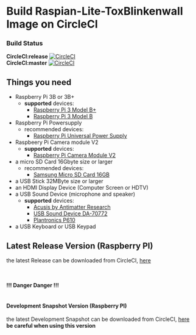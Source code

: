 # Build Raspian-Lite-ToxBlinkenwall Image on CircleCI

### Build Status

**CircleCI:release** [![CircleCI](https://circleci.com/gh/Zoxcore/ToxBlinkenwall_raspi_lite_image/tree/release.svg?style=svg)](https://circleci.com/gh/Zoxcore/ToxBlinkenwall_raspi_lite_image/tree/release)<br>
**CircleCI:master** [![CircleCI](https://circleci.com/gh/Zoxcore/ToxBlinkenwall_raspi_lite_image/tree/master.svg?style=svg)](https://circleci.com/gh/Zoxcore/ToxBlinkenwall_raspi_lite_image/tree/master)<br>

## Things you need

- Raspberry Pi 3B or 3B+
    + <b>supported</b> devices:
        - [Raspberry Pi 3 Model B+](https://www.raspberrypi.org/products/raspberry-pi-3-model-b-plus/)
        - [Raspberry Pi 3 Model B](https://www.raspberrypi.org/products/raspberry-pi-3-model-b/)
- Raspberry Pi Powersupply
    + recommended devices:
        - [Raspberry Pi Universal Power Supply](https://www.raspberrypi.org/products/raspberry-pi-universal-power-supply/)
- Raspbeery Pi Camera module V2
    + <b>supported</b> devices:
        - [Raspberry Pi Camera Module V2](https://www.raspberrypi.org/products/camera-module-v2/)
- a micro SD Card 16Gbyte size or larger
    + recommended devices:
        - [Samsung Micro SD Card 16GB](https://www.amazon.de/Samsung-Micro-Class-Speicherkarte-Adapter/dp/B06XFSZGCC/)
- a USB Stick 32MByte size or larger
- an HDMI Display Device (Computer Screen or HDTV)
- a USB Sound Device (microphone and speaker)
    + <b>supported</b> devices:
        - [Acusis by Antimatter Research](https://www.crowdsupply.com/antimatter-research/acusis)
        - [USB Sound Device DA-70772](https://www.amazon.de/gp/product/B000FIH4FQ)
        - [Plantronics P610](https://www.amazon.de/Plantronics-610-M-CALISTO-WW-Schwarz/dp/B00SLP4VQK)
- a USB Keyboard or USB Keypad


## Latest Release Version (Raspberry PI)

the latest Release can be downloaded from CircleCI, [here](https://circleci.com/api/v1.1/project/github/Zoxcore/ToxBlinkenwall_raspi_lite_image/latest/artifacts/0/deploy/image-Raspbian-lite.zip?filter=successful&branch=release)

<br><br><b>!!! Danger Danger !!!</b><br><br>
#### Development Snapshot Version (Raspberry PI)

the latest Development Snapshot can be downloaded from CircleCI, [here](https://circleci.com/api/v1.1/project/github/Zoxcore/ToxBlinkenwall_raspi_lite_image/latest/artifacts/0/deploy/image-Raspbian-lite.zip?filter=successful&branch=master)<br>
**be careful when using this version**
